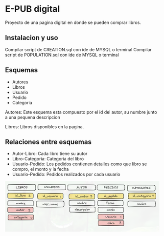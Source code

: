 # E-PUB digital
Proyecto de una pagina digital en donde se pueden comprar libros.

## Instalacion y uso
Compilar script de CREATION.sql con ide de MYSQL o terminal
Compilar script de POPULATION.sql con ide de MYSQL o terminal

## Esquemas
- Autores
- Libros
- Usuario
- Pedido
- Categoria

Autores: Este esquema esta compuesto por el id del autor, su numbre
junto a una pequena descripcion

Libros: Libros disponibles en la pagina. 


## Relaciones entre esquemas
- Autor-Libro: Cada libro tiene su autor
- Libro-Categoria: Categoria del libro 
- Usuario-Pedido: Los pedidos contienen detalles como que libro se compro, el monto y la fecha
- Usuario-Pedido: Pedidos realizados por cada usuario

![DER](https://github.com/charletton/EPUB-digital/blob/main/Modelo%20DER.png)
